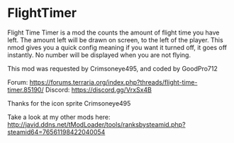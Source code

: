 # FlightTimer
Flight Time Timer is a mod the counts the amount of flight time you have left. The amount left will be drawn on screen, to the left of the player. 
This nmod gives you a quick config meaning if you want it turned off, it goes off instantly. 
No number will be displayed when you are not flying.

This mod was requested by Crimsoneye495, and coded by GoodPro712

Forum: https://forums.terraria.org/index.php?threads/flight-time-timer.85190/
Discord: https://discord.gg/VrxSx4B

Thanks for the icon sprite Crimsoneye495

Take a look at my other mods here: http://javid.ddns.net/tModLoader/tools/ranksbysteamid.php?steamid64=76561198422040054